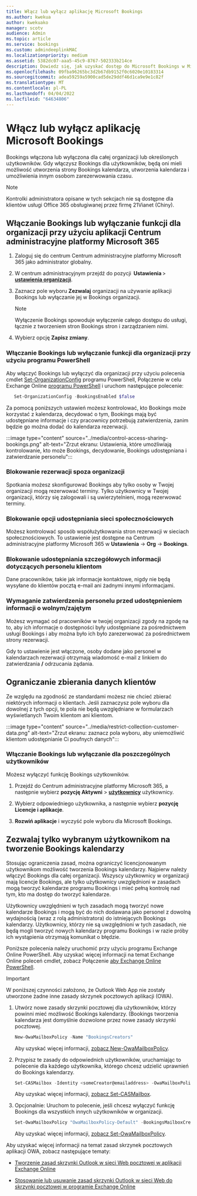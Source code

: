 ```yaml
---
title: Włącz lub wyłącz aplikację Microsoft Bookings
ms.author: kwekua
author: kwekuako
manager: scotv
audience: Admin
ms.topic: article
ms.service: bookings
ms.custom: admindeeplinkMAC
ms.localizationpriority: medium
ms.assetid: 5382dc07-aaa5-45c9-8767-502333b214ce
description: Dowiedz się, jak uzyskać dostęp do Microsoft Bookings w Microsoft 365.
ms.openlocfilehash: 09fba96265bc3d2b67db9152f0c6020e10183314
ms.sourcegitcommit: adea59259a5900cad5de29ddf46d1ca9e9e1c82f
ms.translationtype: MT
ms.contentlocale: pl-PL
ms.lasthandoff: 04/04/2022
ms.locfileid: "64634806"
---
```

# <a name="turn-microsoft-bookings-on-or-off"></a>Włącz lub wyłącz aplikację Microsoft Bookings

Bookings włączona lub wyłączona dla całej organizacji lub określonych użytkowników. Gdy włączysz Bookings dla użytkowników, będą oni mieli możliwość utworzenia strony Bookings kalendarza, utworzenia kalendarza i umożliwienia innym osobom zarezerwowania czasu.

> [!NOTE]
> Kontrolki administratora opisane w tych sekcjach nie są dostępne dla klientów usługi Office 365 obsługiwanej przez firmę 21Vianet (Chiny).

## <a name="turn-bookings-on-or-off-for-your-organization-using-the-microsoft-365-admin-center"></a>Włączanie Bookings lub wyłączanie funkcji dla organizacji przy użyciu aplikacji Centrum administracyjne platformy Microsoft 365

1. Zaloguj się do centrum Centrum administracyjne platformy Microsoft 365 jako administrator globalny.

2. W centrum administracyjnym przejdź do pozycji  **Ustawienia** \> <a href="https://go.microsoft.com/fwlink/p/?linkid=2053743" target="_blank">**ustawienia organizacji**</a>.

3. Zaznacz pole wyboru **Zezwalaj** organizacji na używanie aplikacji Bookings lub wyłączanie jej w Bookings organizacji.

   > [!NOTE]
   > Wyłączenie Bookings spowoduje wyłączenie całego dostępu do usługi, łącznie z tworzeniem stron Bookings stron i zarządzaniem nimi.

4. Wybierz opcję **Zapisz zmiany**.

### <a name="turn-bookings-on-or-off-for-your-organization-using-powershell"></a>Włączanie Bookings lub wyłączanie funkcji dla organizacji przy użyciu programu PowerShell

Aby włączyć Bookings lub wyłączyć dla organizacji przy użyciu polecenia cmdlet [Set-OrganizationConfig](/powershell/module/exchange/set-organizationconfig) programu PowerShell, Połączenie w celu Exchange Online [programu PowerShell](/powershell/exchange/connect-to-exchange-online-powershell) i uruchom następujące polecenie:

```PowerShell
   Set-OrganizationConfig -BookingsEnabled $false
```

Za pomocą poniższych ustawień możesz kontrolować, kto Bookings może korzystać z kalendarza, decydować o tym, Bookings mają być udostępniane informacje i czy pracownicy potrzebują zatwierdzenia, zanim będzie go można dodać do kalendarza rezerwacji.

:::image type="content" source="../media/control-access-sharing-bookings.png" alt-text="Zrzut ekranu: Ustawienia, które umożliwiają kontrolowanie, kto może Bookings, decydowanie, Bookings udostępniana i zatwierdzanie personelu":::

### <a name="block-bookings-from-outside-your-organization"></a>Blokowanie rezerwacji spoza organizacji

Spotkania możesz skonfigurować Bookings aby tylko osoby w Twojej organizacji mogą rezerwować terminy. Tylko użytkownicy w Twojej organizacji, którzy się zalogowali i są uwierzytelnieni, mogą rezerwować terminy.

### <a name="block-social-sharing-options"></a>Blokowanie opcji udostępniania sieci społecznościowych

Możesz kontrolować sposób współużytkowania stron rezerwacji w sieciach społecznościowych. To ustawienie jest dostępne na Centrum administracyjne platformy Microsoft 365 w **Ustawienia** ->  **Org** ->  **Bookings**.

### <a name="block-sharing-staff-details-with-customers"></a>Blokowanie udostępniania szczegółowych informacji dotyczących personelu klientom

Dane pracowników, takie jak informacje kontaktowe, nigdy nie będą wysyłane do klientów pocztą e-mail ani żadnymi innymi informacjami.

### <a name="require-staff-approvals-before-sharing-freebusy-information"></a>Wymaganie zatwierdzenia personelu przed udostępnieniem informacji o wolnym/zajętym

Możesz wymagać od pracowników w twojej organizacji zgody na zgodę na to, aby ich informacje o dostępności były udostępniane za pośrednictwem usługi Bookings i aby można było ich było zarezerwować za pośrednictwem strony rezerwacji.

Gdy to ustawienie jest włączone, osoby dodane jako personel w kalendarzach rezerwacji otrzymają wiadomość e-mail z linkiem do zatwierdzania **/** odrzucania żądania.

## <a name="restrict-collection-of-customer-data"></a>Ograniczanie zbierania danych klientów

Ze względu na zgodność ze standardami możesz nie chcieć zbierać niektórych informacji o klientach. Jeśli zaznaczysz pole wyboru dla dowolnej z tych opcji, te pola nie będą uwzględniane w formularzach wyświetlanych Twoim klientom ani klientom.

:::image type="content" source="../media/restrict-collection-customer-data.png" alt-text="Zrzut ekranu: zaznacz pola wyboru, aby uniemożliwić klientom udostępnianie Ci poufnych danych":::

### <a name="turn-bookings-on-or-off-for-individual-users"></a>Włączanie Bookings lub wyłączanie dla poszczególnych użytkowników

Możesz wyłączyć funkcję Bookings użytkowników.

1. Przejdź do Centrum administracyjne platformy Microsoft 365, a następnie wybierz **pozycję Aktywni** \> <a href="https://go.microsoft.com/fwlink/p/?linkid=834822" target="_blank">**użytkownicy**</a> użytkownicy.

1. Wybierz odpowiedniego użytkownika, a następnie wybierz **pozycję Licencje i aplikacje**.

1. **Rozwiń aplikacje** i wyczyść pole wyboru dla Microsoft Bookings.

## <a name="allow-only-selected-users-to-create-bookings-calendars"></a>Zezwalaj tylko wybranym użytkownikom na tworzenie Bookings kalendarzy

Stosując ograniczenia zasad, można ograniczyć licencjonowanym użytkownikom możliwość tworzenia Bookings kalendarzy. Najpierw należy włączyć Bookings dla całej organizacji. Wszyscy użytkownicy w organizacji mają licencje Bookings, ale tylko użytkownicy uwzględnioni w zasadach mogą tworzyć kalendarze programu Bookings i mieć pełną kontrolę nad tym, kto ma dostęp do tworzyć kalendarze.

Użytkownicy uwzględnieni w tych zasadach mogą tworzyć nowe kalendarze Bookings i mogą być do nich dodawana jako personel z dowolną wydajnością (wraz z rolą administratora) do istniejących Bookings kalendarzy. Użytkownicy, którzy nie są uwzględnioni w tych zasadach, nie będą mogli tworzyć nowych kalendarzy programu Bookings i w razie próby ich wystąpienia otrzymają komunikat o błędzie.

Poniższe polecenia należy uruchomić przy użyciu programu Exchange Online PowerShell. Aby uzyskać więcej informacji na temat Exchange Online poleceń cmdlet, zobacz Połączenie [aby Exchange Online PowerShell](/powershell/exchange/connect-to-exchange-online-powershell).

> [!IMPORTANT]
> W poniższej czynności założono, że Outlook Web App nie zostały utworzone żadne inne zasady skrzynek pocztowych aplikacji (OWA).

1. Utwórz nowe zasady skrzynki pocztowej dla użytkowników, którzy powinni mieć możliwość Bookings kalendarzy. (Bookings tworzenia kalendarza jest domyślnie dozwolone przez nowe zasady skrzynki pocztowej.

   ```PowerShell
   New-OwaMailboxPolicy -Name "BookingsCreators"
   ```

   Aby uzyskać więcej informacji, [zobacz New-OwaMailboxPolicy](/powershell/module/exchange/new-owamailboxpolicy).

2. Przypisz te zasady do odpowiednich użytkowników, uruchamiając to polecenie dla każdego użytkownika, którego chcesz udzielić uprawnień do Bookings kalendarzy.

   ```PowerShell
   Set-CASMailbox -Identity <someCreator@emailaddress> -OwaMailboxPolicy "BookingsCreators"
   ```

   Aby uzyskać więcej informacji, [zobacz Set-CASMailbox](/powershell/module/exchange/set-casmailbox).

3. Opcjonalnie: Uruchom to polecenie, jeśli chcesz wyłączyć funkcję Bookings dla wszystkich innych użytkowników w organizacji.

   ```PowerShell
   Set-OwaMailboxPolicy "OwaMailboxPolicy-Default" -BookingsMailboxCreationEnabled:$false
   ```

   Aby uzyskać więcej informacji, [zobacz Set-OwaMailboxPolicy](/powershell/module/exchange/set-owamailboxpolicy).

Aby uzyskać więcej informacji na temat zasad skrzynek pocztowych aplikacji OWA, zobacz następujące tematy:

- [Tworzenie zasad skrzynki Outlook w sieci Web pocztowej w aplikacji Exchange Online](/exchange/clients-and-mobile-in-exchange-online/outlook-on-the-web/create-outlook-web-app-mailbox-policy)

- [Stosowanie lub usuwanie zasad skrzynki Outlook w sieci Web do skrzynki pocztowej w programie Exchange Online](/exchange/clients-and-mobile-in-exchange-online/outlook-on-the-web/create-outlook-web-app-mailbox-policy)

